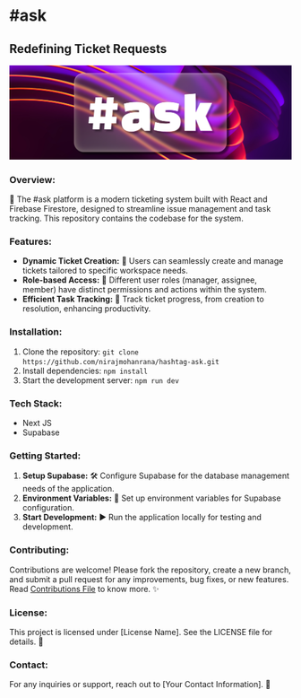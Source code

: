 # #ask
## Redefining Ticket Requests

![#ask](public/assets/ask-cover.png)

### Overview:
🎫 The #ask platform is a modern ticketing system built with React and Firebase Firestore, designed to streamline issue management and task tracking. This repository contains the codebase for the system.

### Features:
- **Dynamic Ticket Creation:** 🔄 Users can seamlessly create and manage tickets tailored to specific workspace needs.
- **Role-based Access:** 👥 Different user roles (manager, assignee, member) have distinct permissions and actions within the system.
- **Efficient Task Tracking:** 🚀 Track ticket progress, from creation to resolution, enhancing productivity.

### Installation:
1. Clone the repository: `git clone https://github.com/nirajmohanrana/hashtag-ask.git`
2. Install dependencies: `npm install`
3. Start the development server: `npm run dev`

### Tech Stack:
- Next JS
- Supabase

### Getting Started:
1. **Setup Supabase:** 🛠️ Configure Supabase for the database management needs of the application.
2. **Environment Variables:** 🔐 Set up environment variables for Supabase configuration.
3. **Start Development:** ▶️ Run the application locally for testing and development.

### Contributing:
Contributions are welcome! Please fork the repository, create a new branch, and submit a pull request for any improvements, bug fixes, or new features.
Read [Contributions File](contributions.md) to know more. ✨

### License:
This project is licensed under [License Name]. See the LICENSE file for details. 📝

### Contact:
For any inquiries or support, reach out to [Your Contact Information]. 📧
